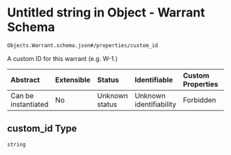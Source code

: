 # Untitled string in Object - Warrant Schema

```txt
Objects.Warrant.schema.json#/properties/custom_id
```

A custom ID for this warrant (e.g. W-1.)

| Abstract            | Extensible | Status         | Identifiable            | Custom Properties | Additional Properties | Access Restrictions | Defined In                                                                     |
| :------------------ | :--------- | :------------- | :---------------------- | :---------------- | :-------------------- | :------------------ | :----------------------------------------------------------------------------- |
| Can be instantiated | No         | Unknown status | Unknown identifiability | Forbidden         | Allowed               | none                | [Warrant.schema.json\*](../objects/Warrant.schema.json "open original schema") |

## custom_id Type

`string`
